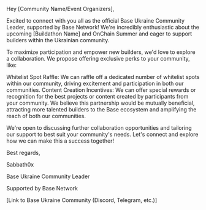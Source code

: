 Hey [Community Name/Event Organizers],

Excited to connect with you all as the official Base Ukraine Community Leader, supported by Base Network! We're incredibly enthusiastic about the upcoming [Buildathon Name] and OnChain Summer and eager to support builders within the Ukrainian community.

To maximize participation and empower new builders, we'd love to explore a collaboration. We propose offering exclusive perks to your community, like:

Whitelist Spot Raffle: We can raffle off a dedicated number of whitelist spots within our community, driving excitement and participation in both our communities.
Content Creation Incentives: We can offer special rewards or recognition for the best projects or content created by participants from your community.
We believe this partnership would be mutually beneficial, attracting more talented builders to the Base ecosystem and amplifying the reach of both our communities.

We're open to discussing further collaboration opportunities and tailoring our support to best suit your community's needs. Let's connect and explore how we can make this a success together!

Best regards,

Sabbath0x

Base Ukraine Community Leader

Supported by Base Network

[Link to Base Ukraine Community (Discord, Telegram, etc.)]
